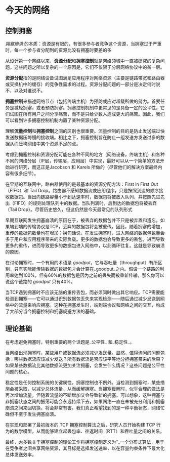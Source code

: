 # 今天的网络

## 控制拥塞

_拥塞崩溃_ 的本质：资源是有限的，有很多参与者竞争这个资源，当拥塞过于严重时，每一个参与者分配到的资源比没有拥塞时要差的多

从设计第一个网络以来，**资源分配**和**拥塞控制**就是网络领域中一直被研究的复杂问题。这些问题之所以复杂的一个原因是，它们不仅限于分层网络协议中的某一层。

**资源分配**指的是网络设备试图满足应用程序对网络资源（主要是链路带宽和路由器或交换机中的缓存）的竞争性需求的过程。资源分配问题的一部分是决定何时说不，以及对谁说不。

**拥塞控制**来描述网络节点（包括终端主机）为预防或应对超载所做的努力。首要任务是减轻拥塞，或者预防拥塞。拥塞控制机制中更常见的是具备一定的公平性，它们试图在所有用户之间分享痛苦，而不是只给少数人造成更大的痛苦。因此，我们可以看到许多拥塞控制机制内置了某种资源分配。

理解**流量控制**和**拥塞控制**之间的区别也很重要。流量控制的目的是防止发送端过快发送数据压垮慢的接收端。相比之下，拥塞控制旨在防止一组发送方发送过多的数据从而压垮网络中某个资源不足的点。

考虑到拥塞控制和资源分配可能在各种不同的地方（网络设备，终端主机）和各种不同的网络分层（IP层，传输层，应用层）中实现，最好可以从一个简单的方法开始进行研究，而这正是Jacobson 和 Karels 所做的（尽管他们的解决方案最终内容有很多细节）。

在早期的互联网中，路由器使用的是最基本的资源分配方法：First In First Out（FIFO）和 Tail Drop。路由器不感知数据流或应用程序，只是按照到达的顺序接收数据包。当出向链路容量小于到达速率时，数据包将被放入队列，并按照先进先出（FIFO）的规则处理队列中的数据。当队列满时，后到达的数据包将被丢弃（Tail Drop）。尽管历史悠久，但这仍然是今天最常见的队列形式

早期互联网发生拥塞崩溃的原因在于，被丢弃的数据包并不只是被弃置和遗忘。如果端到端的传输协议是TCP，丢弃的数据包将会被重传。因此，随着拥塞的增加，重传的数据包数量也在增加；换句话说，在发生拥塞时，进入网络的数据包数量会多于用户和应用程序带来的实际负载。更多的数据包会导致更多的丢包，进而导致更多的重传，进而导致更多的数据包进入网络中，以此循环往复。这就是导致崩溃的原因。

在讨论拥塞时，一个有用的术语是 *_goodput_*，它与吞吐量（throughput）有所区别，只有实际能传输数据的数据包才会计算在_goodput_之内。假设一个链路的利用率达到100%，但有60%的数据包是因为之前的丢失而被重新传输，那么你可以说这个链路的 *_goodput_* 只有40%。

当TCP遇到拥塞时不应该无脑的重传丢包，而必须同时做出其它响应。TCP需要能检测到拥塞——它可以通过识别数据包丢失来实现检测——随后通过减少发送到网络中的流量来响应拥塞。这种在拥塞发生时，端到端协议和网络之间的交互，构成了大部分当今拥塞控制和拥塞规避方法的基础。

## 理论基础

在考虑避免拥塞时，特别重要的两个话题是_公平性_ 和_稳定性_。

当网络出现拥塞时，某些用户或数据流必须减少发送量。显然，值得询问的问题包括：哪些数据流应该减少发送？所有数据流是否应该平等地分担拥塞带来的后果？如果某些数据流比其他数据流更加关注拥塞，会发生什么情况？这些问题是公平性问题的核心。

稳定性是任何控制系统的关键属性，拥塞控制也不例外。当检测到拥塞时，某些措施会被采取，以减少总体流量，从而缓解拥塞。当拥塞缓解时，似乎合理的做法是再次增加流量，但随着流量的不断增加又会导致新的拥塞。可以想象，这种拥塞与非拥塞状态之间的振荡可能会永远持续下去，如果网络一直在未被充分利用和拥塞崩溃之间来回切换，将会非常有害。我们真正希望找到的是一种平衡状态，网络忙碌但不至于发生拥塞崩溃。

在实现和部署了最初版本的 TCP 拥塞控制算法之后，研究人员开始构建 TCP 行为的数学模型，从而能够建立起丢包率、往返时间（RTT）和吞吐量之间的关系。

最终，大多数关于拥塞控制的理论工作将拥塞控制定义为“_一个分布式算法，用于在竞争者之间共享网络资源，其目标是选择发送速率，以在容量约束条件下最大化总体发送效率。

